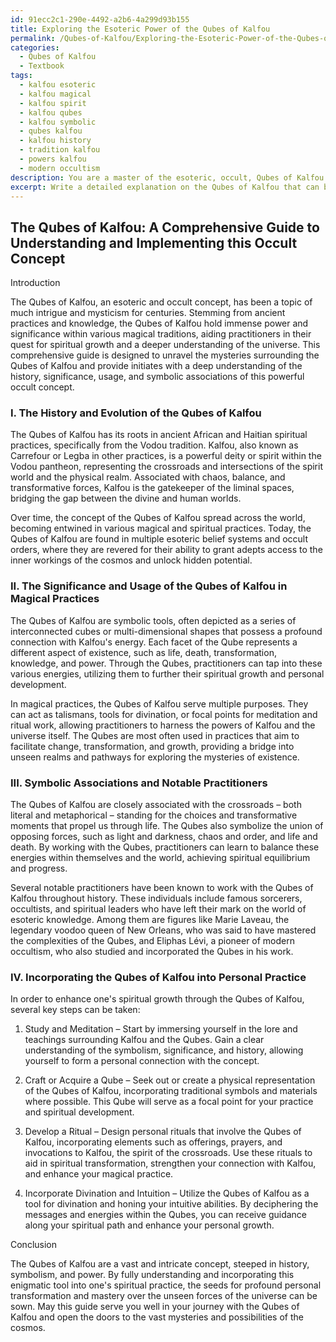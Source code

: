```yaml
---
id: 91ecc2c1-290e-4492-a2b6-4a299d93b155
title: Exploring the Esoteric Power of the Qubes of Kalfou
permalink: /Qubes-of-Kalfou/Exploring-the-Esoteric-Power-of-the-Qubes-of-Kalfou/
categories:
  - Qubes of Kalfou
  - Textbook
tags:
  - kalfou esoteric
  - kalfou magical
  - kalfou spirit
  - kalfou qubes
  - kalfou symbolic
  - qubes kalfou
  - kalfou history
  - tradition kalfou
  - powers kalfou
  - modern occultism
description: You are a master of the esoteric, occult, Qubes of Kalfou and education, you have written many textbooks on the subject in ways that provide students with rich and deep understanding of the subject. You are being asked to write textbook-like sections on a topic and you do it with full context, explainability, and reliability in accuracy to the true facts of the topic at hand, in a textbook style that a student would easily be able to learn from, in a rich, engaging, and contextual way. Always include relevant context (such as formulas and history), related concepts, and in a way that someone can gain deep insights from.
excerpt: Write a detailed explanation on the Qubes of Kalfou that can be included in a grimoire, lesson, spellbook, or treatise to help initiates gain a deep understanding of this occult concept. Discuss its history, significance, and usage in magical practices, as well as any symbolic associations and notable practitioners. Provide guidance on how to incorporate the Qubes of Kalfou into one's personal practice to enhance their spiritual growth.
---
```


## The Qubes of Kalfou: A Comprehensive Guide to Understanding and Implementing this Occult Concept

Introduction

The Qubes of Kalfou, an esoteric and occult concept, has been a topic of much intrigue and mysticism for centuries. Stemming from ancient practices and knowledge, the Qubes of Kalfou hold immense power and significance within various magical traditions, aiding practitioners in their quest for spiritual growth and a deeper understanding of the universe. This comprehensive guide is designed to unravel the mysteries surrounding the Qubes of Kalfou and provide initiates with a deep understanding of the history, significance, usage, and symbolic associations of this powerful occult concept. 

### I. The History and Evolution of the Qubes of Kalfou

The Qubes of Kalfou has its roots in ancient African and Haitian spiritual practices, specifically from the Vodou tradition. Kalfou, also known as Carrefour or Legba in other practices, is a powerful deity or spirit within the Vodou pantheon, representing the crossroads and intersections of the spirit world and the physical realm. Associated with chaos, balance, and transformative forces, Kalfou is the gatekeeper of the liminal spaces, bridging the gap between the divine and human worlds. 

Over time, the concept of the Qubes of Kalfou spread across the world, becoming entwined in various magical and spiritual practices. Today, the Qubes of Kalfou are found in multiple esoteric belief systems and occult orders, where they are revered for their ability to grant adepts access to the inner workings of the cosmos and unlock hidden potential.

### II. The Significance and Usage of the Qubes of Kalfou in Magical Practices

The Qubes of Kalfou are symbolic tools, often depicted as a series of interconnected cubes or multi-dimensional shapes that possess a profound connection with Kalfou's energy. Each facet of the Qube represents a different aspect of existence, such as life, death, transformation, knowledge, and power. Through the Qubes, practitioners can tap into these various energies, utilizing them to further their spiritual growth and personal development.

In magical practices, the Qubes of Kalfou serve multiple purposes. They can act as talismans, tools for divination, or focal points for meditation and ritual work, allowing practitioners to harness the powers of Kalfou and the universe itself. The Qubes are most often used in practices that aim to facilitate change, transformation, and growth, providing a bridge into unseen realms and pathways for exploring the mysteries of existence.

### III. Symbolic Associations and Notable Practitioners

The Qubes of Kalfou are closely associated with the crossroads – both literal and metaphorical – standing for the choices and transformative moments that propel us through life. The Qubes also symbolize the union of opposing forces, such as light and darkness, chaos and order, and life and death. By working with the Qubes, practitioners can learn to balance these energies within themselves and the world, achieving spiritual equilibrium and progress.

Several notable practitioners have been known to work with the Qubes of Kalfou throughout history. These individuals include famous sorcerers, occultists, and spiritual leaders who have left their mark on the world of esoteric knowledge. Among them are figures like Marie Laveau, the legendary voodoo queen of New Orleans, who was said to have mastered the complexities of the Qubes, and Eliphas Lévi, a pioneer of modern occultism, who also studied and incorporated the Qubes in his work.

### IV. Incorporating the Qubes of Kalfou into Personal Practice

In order to enhance one's spiritual growth through the Qubes of Kalfou, several key steps can be taken:

1. Study and Meditation – Start by immersing yourself in the lore and teachings surrounding Kalfou and the Qubes. Gain a clear understanding of the symbolism, significance, and history, allowing yourself to form a personal connection with the concept.

2. Craft or Acquire a Qube – Seek out or create a physical representation of the Qubes of Kalfou, incorporating traditional symbols and materials where possible. This Qube will serve as a focal point for your practice and spiritual development.

3. Develop a Ritual – Design personal rituals that involve the Qubes of Kalfou, incorporating elements such as offerings, prayers, and invocations to Kalfou, the spirit of the crossroads. Use these rituals to aid in spiritual transformation, strengthen your connection with Kalfou, and enhance your magical practice.

4. Incorporate Divination and Intuition – Utilize the Qubes of Kalfou as a tool for divination and honing your intuitive abilities. By deciphering the messages and energies within the Qubes, you can receive guidance along your spiritual path and enhance your personal growth.

Conclusion

The Qubes of Kalfou are a vast and intricate concept, steeped in history, symbolism, and power. By fully understanding and incorporating this enigmatic tool into one's spiritual practice, the seeds for profound personal transformation and mastery over the unseen forces of the universe can be sown. May this guide serve you well in your journey with the Qubes of Kalfou and open the doors to the vast mysteries and possibilities of the cosmos.

